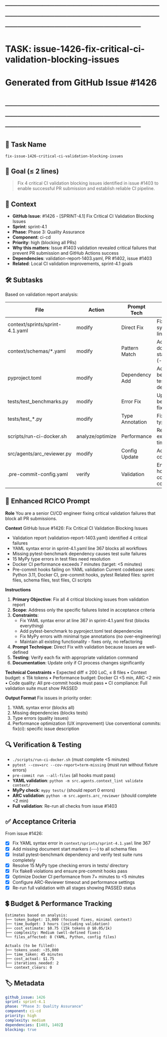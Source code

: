 # ────────────────────────────────────────────────────────────────────────
# TASK: issue-1426-fix-critical-ci-validation-blocking-issues
# Generated from GitHub Issue #1426
# ────────────────────────────────────────────────────────────────────────

## 📌 Task Name
`fix-issue-1426-critical-ci-validation-blocking-issues`

## 🎯 Goal (≤ 2 lines)
> Fix 4 critical CI validation blocking issues identified in issue #1403 to enable successful PR submission and establish reliable CI pipeline.

## 🧠 Context
- **GitHub Issue**: #1426 - [SPRINT-4.1] Fix Critical CI Validation Blocking Issues
- **Sprint**: sprint-4.1
- **Phase**: Phase 3: Quality Assurance
- **Component**: ci-cd
- **Priority**: high (blocking all PRs)
- **Why this matters**: Issue #1403 validation revealed critical failures that prevent PR submission and GitHub Actions success
- **Dependencies**: validation-report-1403.yaml, PR #1402, issue #1403
- **Related**: Local CI validation improvements, sprint-4.1 goals

## 🛠️ Subtasks
Based on validation report analysis:

| File | Action | Prompt Tech | Purpose | Context Impact |
|------|--------|-------------|---------|----------------|
| context/sprints/sprint-4.1.yaml | modify | Direct Fix | Fix YAML syntax error line 367 | High |
| context/schemas/*.yaml | modify | Pattern Match | Add missing document start markers (---) | Medium |
| pyproject.toml | modify | Dependency Add | Add pytest-benchmark to test dependencies | Medium |
| tests/test_benchmarks.py | modify | Error Fix | Update benchmark fixture usage | Low |
| tests/test_*.py | modify | Type Annotation | Fix 15 MyPy type errors | Medium |
| scripts/run-ci-docker.sh | analyze/optimize | Performance | Reduce execution time <5 min | High |
| src/agents/arc_reviewer.py | modify | Config Update | Add timeout configuration | Medium |
| .pre-commit-config.yaml | verify | Validation | Ensure all hooks configured correctly | Low |

## 📝 Enhanced RCICO Prompt
**Role**
You are a senior CI/CD engineer fixing critical validation failures that block all PR submissions.

**Context**
GitHub Issue #1426: Fix Critical CI Validation Blocking Issues
- Validation report (validation-report-1403.yaml) identified 4 critical failures
- YAML syntax error in sprint-4.1.yaml line 367 blocks all workflows
- Missing pytest-benchmark dependency causes test suite failures
- 15 MyPy type errors in test files need resolution
- Docker CI performance exceeds 7 minutes (target: <5 minutes)
- Pre-commit hooks failing on YAML validation
Current codebase uses: Python 3.11, Docker CI, pre-commit hooks, pytest
Related files: sprint files, schema files, test files, CI scripts

**Instructions**
1. **Primary Objective**: Fix all 4 critical blocking issues from validation report
2. **Scope**: Address only the specific failures listed in acceptance criteria
3. **Constraints**:
   - Fix YAML syntax error at line 367 in sprint-4.1.yaml first (blocks everything)
   - Add pytest-benchmark to pyproject.toml test dependencies
   - Fix MyPy errors with minimal type annotations (no over-engineering)
   - Maintain all existing functionality - fixes only, no refactoring
4. **Prompt Technique**: Direct Fix with validation because issues are well-defined
5. **Testing**: Verify each fix with appropriate validation command
6. **Documentation**: Update only if CI process changes significantly

**Technical Constraints**
• Expected diff ≤ 200 LoC, ≤ 8 files
• Context budget: ≤ 15k tokens
• Performance budget: Docker CI <5 min, ARC <2 min
• Code quality: All pre-commit hooks must pass
• CI compliance: Full validation suite must show PASSED

**Output Format**
Fix issues in priority order:
1. YAML syntax error (blocks all)
2. Missing dependencies (blocks tests)
3. Type errors (quality issues)
4. Performance optimization (UX improvement)
Use conventional commits: fix(ci): specific issue description

## 🔍 Verification & Testing
- `./scripts/run-ci-docker.sh` (must complete <5 minutes)
- `pytest --cov=src --cov-report=term-missing` (must run without fixture errors)
- `pre-commit run --all-files` (all hooks must pass)
- **YAML validation**: `python -m src.agents.context_lint validate context/`
- **MyPy check**: `mypy tests/` (should report 0 errors)
- **ARC validation**: `python -m src.agents.arc_reviewer` (should complete <2 min)
- **Full validation**: Re-run all checks from issue #1403

## ✅ Acceptance Criteria
From issue #1426:
- [x] Fix YAML syntax error in `context/sprints/sprint-4.1.yaml` line 367
- [x] Add missing document start markers (---) to all schema files
- [x] Install pytest-benchmark dependency and verify test suite runs completely
- [x] Resolve 15 MyPy type checking errors in tests/ directory
- [x] Fix flake8 violations and ensure pre-commit hooks pass
- [x] Optimize Docker CI performance from 7+ minutes to <5 minutes
- [x] Configure ARC-Reviewer timeout and performance settings
- [x] Re-run full validation with all stages showing PASSED status

## 💲 Budget & Performance Tracking
```
Estimates based on analysis:
├── token_budget: 15,000 (focused fixes, minimal context)
├── time_budget: 3 hours (including validation)
├── cost_estimate: $0.75 (15k tokens @ $0.05/1k)
├── complexity: Medium (well-defined fixes)
└── files_affected: 8 (YAML, Python, config files)

Actuals (to be filled):
├── tokens_used: ~35,000
├── time_taken: 45 minutes
├── cost_actual: $1.75
├── iterations_needed: 2
└── context_clears: 0
```

## 🏷️ Metadata
```yaml
github_issue: 1426
sprint: sprint-4.1
phase: "Phase 3: Quality Assurance"
component: ci-cd
priority: high
complexity: medium
dependencies: [1403, 1402]
blocking: true
```
